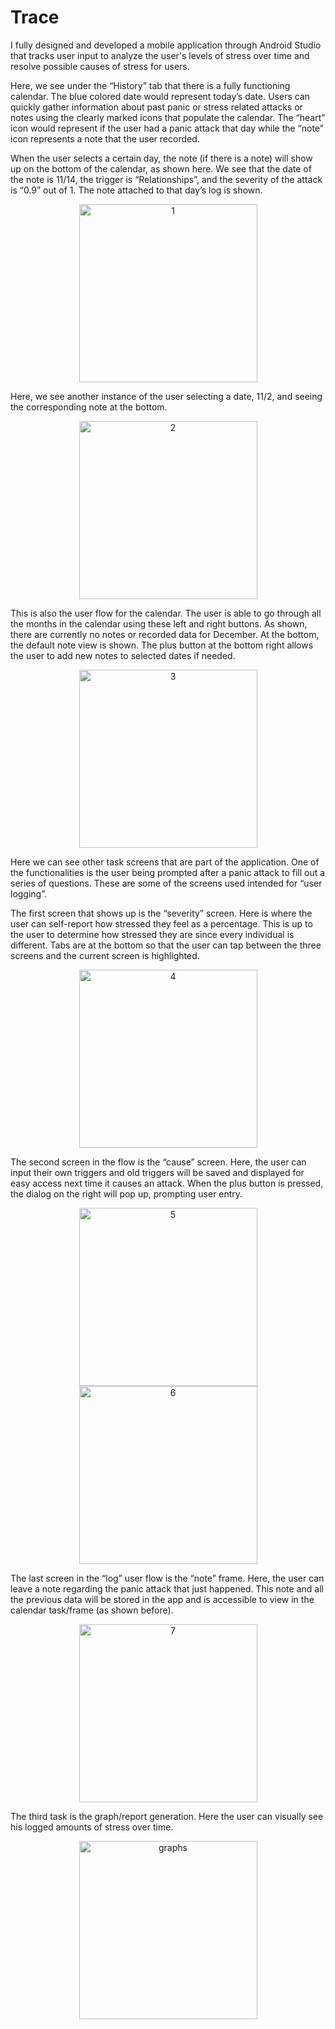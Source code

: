 # Trace

I fully designed and developed a mobile application through Android Studio that tracks user input to analyze the user's levels of stress over time and resolve possible causes of stress for users. 
 
Here, we see under the “History” tab that there is a fully functioning calendar. The blue colored date would represent today’s date. Users can quickly gather information about past panic or stress related attacks or notes using the clearly marked icons that populate the calendar. The “heart” icon would represent if the user had a panic attack that day while the “note” icon represents a note that the user recorded.

When the user selects a certain day, the note (if there is a note) will show up on the bottom of the calendar, as shown here. We see that the date of the note is 11/14, the trigger is “Relationships”, and the severity of the attack is “0.9” out of 1. The note attached to that day’s log is shown. 

<p align="center">
  <img width="285" alt="1" src="https://user-images.githubusercontent.com/16792195/62999242-aa7d1380-be22-11e9-8eed-0d64e3b4bddd.png">
</p>

Here, we see another instance of the user selecting a date, 11/2, and seeing the corresponding note at the bottom.

<p align="center">
  <img width="285" alt="2" src="https://user-images.githubusercontent.com/16792195/62999243-aa7d1380-be22-11e9-81bd-037c58dbc8ab.png">
</p>

This is also the user flow for the calendar. The user is able to go through all the months in the calendar using these left and right buttons. As shown, there are currently no notes or recorded data for December. At the bottom, the default note view is shown. The plus button at the bottom right allows the user to add new notes to selected dates if needed.

<p align="center">
  <img width="285" alt="3" src="https://user-images.githubusercontent.com/16792195/62999245-aa7d1380-be22-11e9-9c8f-e728e2ad5925.png">
</p>

Here we can see other task screens that are part of the application. One of the functionalities is the user being prompted after a panic attack to fill out a series of questions. These are some of the screens used intended for “user logging”.

The first screen that shows up is the “severity” screen. Here is where the user can self-report how stressed they feel as a percentage. This is up to the user to determine how stressed they are since every individual is different. Tabs are at the bottom so that the user can tap between the three screens and the current screen is highlighted.

<p align="center">
  <img width="285" alt="4" src="https://user-images.githubusercontent.com/16792195/62999246-ab15aa00-be22-11e9-8771-41f3eb959304.png">
</p>


The second screen in the flow is the “cause” screen. Here, the user can input their own triggers and old triggers will be saved and displayed for easy access next time it causes an attack. When the plus button is pressed, the dialog on the right will pop up, prompting user entry.

<p align="center">
 <img width="285" alt="5" src="https://user-images.githubusercontent.com/16792195/62999249-ab15aa00-be22-11e9-8004-a06d3ed21cff.png">
  <img width="285" alt="6" src="https://user-images.githubusercontent.com/16792195/62999239-a9e47d00-be22-11e9-8b36-e1022b076f67.png">
</p>

The last screen in the “log” user flow is the “note” frame. Here, the user can leave a note regarding the panic attack that just happened. This note and all the previous data will be stored in the app and is accessible to view in the calendar task/frame (as shown before).

<p align="center">
  <img width="285" alt="7" src="https://user-images.githubusercontent.com/16792195/62999240-a9e47d00-be22-11e9-8b45-fcb3eeb13a71.png">
</p>

The third task is the graph/report generation. Here the user can visually see his logged amounts of stress over time.

<p align="center">
  <img width="285" alt="graphs" src="https://user-images.githubusercontent.com/16792195/62999241-aa7d1380-be22-11e9-96b8-94086dd1df3b.png">
</p>





